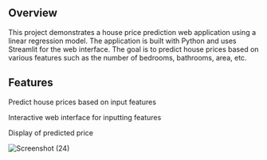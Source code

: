 ## Overview
This project demonstrates a house price prediction web application using a linear regression model. The application is built with Python and uses Streamlit for the web interface. The goal is to predict house prices based on various features such as the number of bedrooms, bathrooms, area, etc.

## Features
Predict house prices based on input features

Interactive web interface for inputting features

Display of predicted price

![Screenshot (24)](https://github.com/Srijita2002/House_Price_Prediction/assets/111299389/3bf8a283-3416-4ac9-873a-03f899997ba8)
